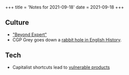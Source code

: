 +++
title = 'Notes for 2021-09-18'
date = 2021-09-18
+++

## Culture
* ["Beyond Expert"](https://www.youtube.com/watch?v=7OkuyqUU180)
* CGP Grey goes down a [rabbit hole in English History](https://www.youtube.com/watch?v=qEV9qoup2mQ).

## Tech
* Capitalist shortcuts lead to [vulnerable products](https://www.youtube.com/watch?v=YP8dZKYMxZ4)
